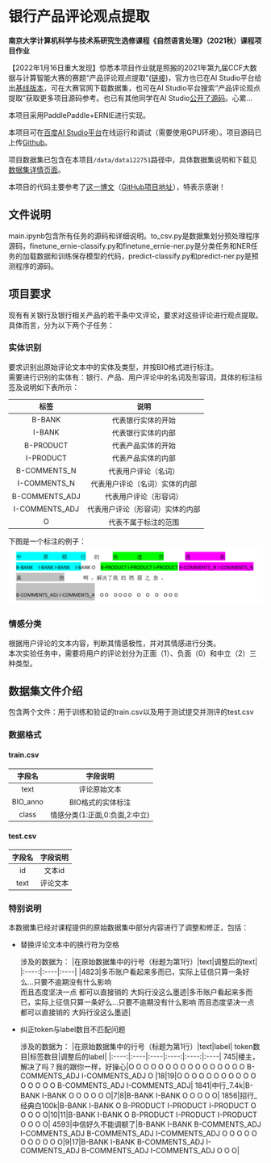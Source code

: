 # 银行产品评论观点提取
**南京大学计算机科学与技术系研究生选修课程《自然语言处理》（2021秋）课程项目作业**

【2022年1月16日重大发现】惊悉本项目作业就是照搬的2021年第九届CCF大数据与计算智能大赛的赛题“产品评论观点提取”([链接](https://www.datafountain.cn/competitions/529))，官方也已在AI Studio平台给出[基线版本](https://aistudio.baidu.com/aistudio/projectdetail/2417709)，可在大赛官网下载数据集，也可在AI Studio平台搜索“产品评论观点提取”获取更多项目源码参考。也已有其他同学在AI Studio[公开了源码](https://aistudio.baidu.com/aistudio/projectdetail/3210928)。心累...

本项目采用PaddlePaddle+ERNIE进行实现。

本项目可在[百度AI Studio平台](https://aistudio.baidu.com/aistudio/projectdetail/3281489)在线运行和调试（需要使用GPU环境）。项目源码已上传[Github](https://github.com/MilesPoupart/nju-nlp-project-2021)。

项目数据集已包含在本项目`/data/data122751`路径中，具体数据集说明和下载见[数据集详情页面](https://aistudio.baidu.com/aistudio/datasetdetail/122751)。

本项目的代码主要参考了[这一博文](https://blog.csdn.net/weixin_41611054/article/details/118487666)（[GitHub项目地址](https://github.com/zhenhao-huang/paddlehub_ernie_emotion_analysis)），特表示感谢！

## 文件说明
main.ipynb包含所有任务的源码和详细说明。to_csv.py是数据集划分预处理程序源码，finetune_ernie-classify.py和finetune_ernie-ner.py是分类任务和NER任务的加载数据和训练保存模型的代码，predict-classify.py和predict-ner.py是预测程序的源码。

## 项目要求
现有有关银行及银行相关产品的若干条中文评论，要求对这些评论进行观点提取。具体而言，分为以下两个子任务：

### 实体识别
要求识别出原始评论文本中的实体及类型，并按BIO格式进行标注。<br>需要进行识别的实体有：银行、产品、用户评论中的名词及形容词，具体的标注标签及说明如下表所示：

|标签|说明|
|:----:|:----:|
|B-BANK|代表银行实体的开始|
|I-BANK|代表银行实体的内部|
|B-PRODUCT|代表产品实体的开始|
|I-PRODUCT|代表产品实体的内部|
|B-COMMENTS_N|代表用户评论（名词）|
|I-COMMENTS_N|代表用户评论（名词）实体的内部|
|B-COMMENTS_ADJ|代表用户评论（形容词）|
|I-COMMENTS_ADJ|代表用户评论（形容词）实体的内部|
|O|代表不属于标注的范围|

下图是一个标注的例子：
![实体识别的标注举例](label_example.png)

### 情感分类
根据用户评论的文本内容，判断其情感极性，并对其情感进行分类。<br>本次实验任务中，需要将用户的评论划分为正面（1）、负面（0）和中立（2）三种类型。

## 数据集文件介绍
包含两个文件：用于训练和验证的train.csv以及用于测试提交并测评的test.csv

### 数据格式
#### train.csv
|字段名|字段说明|
|:-----:|:-----:|
|text|评论原始文本 |
|BIO_anno|BIO格式的实体标注|
|class|情感分类(1:正面,0:负面,2:中立) |

#### test.csv
|字段名|字段说明|
|:-----:|:-----:|
|id|文本id|
|text|评论文本|

### 特别说明
本数据集已经对课程提供的原始数据集中部分内容进行了调整和修正，包括：

+ 替换评论文本中的换行符为空格

    涉及的数据为：
    |在原始数据集中的行号（标题为第1行）|text|调整后的text|
    |:----:|:----|:----|
    |4823|多币账户看起来多而已，实际上征信只算一条好么…只要不逾期没有什么影响<br>而且态度坚决一点 都可以直接销的 大妈行没这么墨迹|多币账户看起来多而已，实际上征信只算一条好么…只要不逾期没有什么影响 而且态度坚决一点 都可以直接销的 大妈行没这么墨迹|

+ 纠正token与label数目不匹配问题

    涉及的数据为：
    |在原始数据集中的行号（标题为第1行）|text|label| token数目|标签数目|调整后的label|
    |:----:|:----|:----|:----:|:----:|:----|
    745|楼主，解决了吗？我的跟你一样，好操心|O O O O O O O O O O O O O O O O B-COMMENTS_ADJ I-COMMENTS_ADJ O |18|19|O O O O O O O O O O O O O O O O B-COMMENTS_ADJ I-COMMENTS_ADJ|
    1841|中行_7.4k|B-BANK I-BANK O O O O O O|7|8|B-BANK I-BANK O O O O O|
    1856|招行_经典白100k|B-BANK I-BANK O B-PRODUCT I-PRODUCT I-PRODUCT O O O O O|10|11|B-BANK I-BANK O B-PRODUCT I-PRODUCT I-PRODUCT O O O O|
    4593|中信好久不能调额了|B-BANK I-BANK B-COMMENTS_ADJ I-COMMENTS_ADJ B-COMMENTS_ADJ I-COMMENTS_ADJ O O O O O O O O O O O|9|17|B-BANK I-BANK B-COMMENTS_ADJ I-COMMENTS_ADJ B-COMMENTS_ADJ I-COMMENTS_ADJ O O O|
